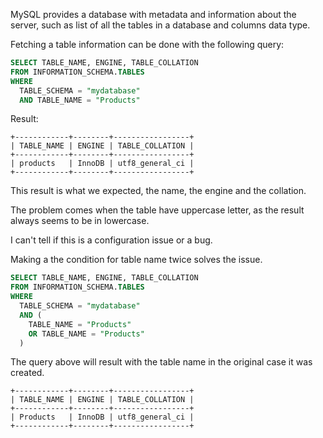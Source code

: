 MySQL provides a database with metadata and information about the server, such as list of all the tables in a database and columns data type.

Fetching a table information can be done with the following query:

```sql
SELECT TABLE_NAME, ENGINE, TABLE_COLLATION
FROM INFORMATION_SCHEMA.TABLES
WHERE
  TABLE_SCHEMA = "mydatabase"
  AND TABLE_NAME = "Products"
```

Result:

```
+------------+--------+-----------------+
| TABLE_NAME | ENGINE | TABLE_COLLATION |
+------------+--------+-----------------+
| products   | InnoDB | utf8_general_ci |
+------------+--------+-----------------+
```

This result is what we expected, the name, the engine and the collation.

The problem comes when the table have uppercase letter, as the result always seems to be in lowercase.

I can't tell if this is a configuration issue or a bug.

Making a the condition for table name twice solves the issue.

```sql
SELECT TABLE_NAME, ENGINE, TABLE_COLLATION
FROM INFORMATION_SCHEMA.TABLES
WHERE
  TABLE_SCHEMA = "mydatabase"
  AND (
    TABLE_NAME = "Products"
    OR TABLE_NAME = "Products"
  )
```

The query above will result with the table name in the original case it was created.

```
+------------+--------+-----------------+
| TABLE_NAME | ENGINE | TABLE_COLLATION |
+------------+--------+-----------------+
| Products   | InnoDB | utf8_general_ci |
+------------+--------+-----------------+
```
